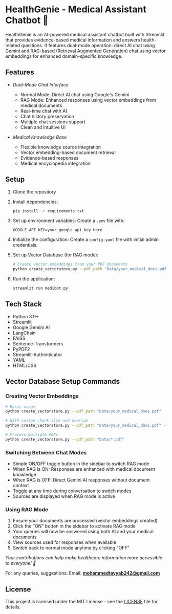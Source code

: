 # HealthGenie - Medical Assistant Chatbot 🏥

HealthGenie is an AI-powered medical assistant chatbot built with Streamlit that provides evidence-based medical information and answers health-related questions. It features dual-mode operation: direct AI chat using Gemini and RAG-based (Retrieval Augmented Generation) chat using vector embeddings for enhanced domain-specific knowledge.

## Features

- *Dual-Mode Chat Interface*
  - Normal Mode: Direct AI chat using Google's Gemini
  - RAG Mode: Enhanced responses using vector embeddings from medical documents
  - Real-time chat with AI
  - Chat history preservation
  - Multiple chat sessions support
  - Clean and intuitive UI

- *Medical Knowledge Base*
  - Flexible knowledge source integration
  - Vector embedding-based document retrieval
  - Evidence-based responses
  - Medical encyclopedia integration

## Setup

1. Clone the repository
2. Install dependencies:
   ```bash
   pip install -r requirements.txt
   ```

3. Set up environment variables:
   Create a `.env` file with:
   ```
   GOOGLE_API_KEY=your_google_api_key_here
   ```

4. Initialize the configuration:
   Create a `config.yaml` file with initial admin credentials.

5. Set up Vector Database (for RAG mode):
   ```bash
   # Create vector embeddings from your PDF documents
   python create_vectorstore.py --pdf_path "Data/your_medical_docs.pdf"
   ```

6. Run the application:
   ```bash
   streamlit run medibot.py
   ```

## Tech Stack

- Python 3.9+
- Streamlit
- Google Gemini AI
- LangChain
- FAISS
- Sentence-Transformers
- PyPDF2
- Streamlit-Authenticator
- YAML
- HTML/CSS

## Vector Database Setup Commands

### Creating Vector Embeddings
```bash
# Basic usage
python create_vectorstore.py --pdf_path "Data/your_medical_docs.pdf"

# With custom chunk size and overlap
python create_vectorstore.py --pdf_path "Data/your_medical_docs.pdf" --chunk_size 1000 --chunk_overlap 200

# Process multiple PDFs
python create_vectorstore.py --pdf_path "Data/*.pdf"
```

### Switching Between Chat Modes

- Simple ON/OFF toggle button in the sidebar to switch RAG mode
- When RAG is ON: Responses are enhanced with medical document knowledge
- When RAG is OFF: Direct Gemini AI responses without document context
- Toggle at any time during conversation to switch modes
- Sources are displayed when RAG mode is active

### Using RAG Mode

1. Ensure your documents are processed (vector embeddings created)
2. Click the "ON" button in the sidebar to activate RAG mode
3. Your queries will now be answered using both AI and your medical documents
4. View sources used for responses when available
5. Switch back to normal mode anytime by clicking "OFF"

*Your contributions can help make healthcare information more accessible to everyone! 🌟*

For any queries, suggestions:
Email: **mohammedtayyab242@gmail.com**

## License

This project is licensed under the MIT License - see the [LICENSE](LICENSE) file for details.

